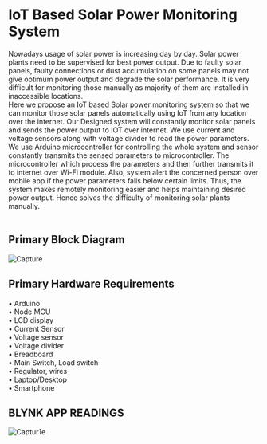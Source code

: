 # IoT Based Solar Power Monitoring System
Nowadays usage of solar power is increasing day by day. Solar power plants need to be supervised for best power output. Due to faulty solar panels, faulty connections or dust accumulation on some panels may not give optimum power output and degrade the solar performance. It is very difficult for monitoring those manually as majority of them are installed in inaccessible locations.<br>
Here we propose an IoT based Solar power monitoring system so that we can monitor those solar panels automatically using IoT from any location over the internet. Our Designed system will constantly monitor solar panels and sends the power output to IOT over internet. We use current and voltage sensors along with voltage divider to read the power parameters. We use Arduino microcontroller for controlling the whole system and sensor constantly transmits the sensed parameters to microcontroller. The microcontroller which process the parameters and then further transmits it to internet over Wi-Fi module. Also, system alert the concerned person over mobile app if the power parameters falls below certain limits. Thus, the system makes remotely monitoring easier and helps maintaining desired power output. Hence solves the difficulty of monitoring solar plants manually.
<br>
<br>
## Primary Block Diagram
![Capture](https://user-images.githubusercontent.com/69033172/132126565-d56c77b8-b786-4bba-9894-bd14717057af.JPG)
## Primary Hardware Requirements
• Arduino<br>
• Node MCU<br>
• LCD display<br>
• Current Sensor<br>
• Voltage sensor<br>
• Voltage divider<br>
• Breadboard<br>
• Main Switch, Load switch<br>
• Regulator, wires<br>
• Laptop/Desktop<br>
• Smartphone<br>

## BLYNK APP READINGS
![Captur1e](https://user-images.githubusercontent.com/69033172/132131855-80ed7a4d-8224-430f-97fd-70a8cb627c63.JPG)

